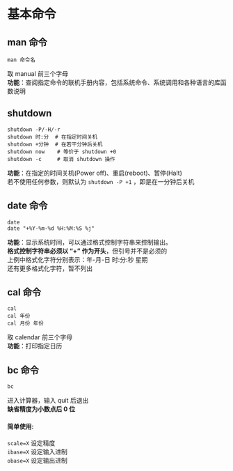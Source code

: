 # 基本命令  
## man 命令
``` Shell
man 命令名
```
取 manual 前三个字母  
**功能**：查阅指定命令的联机手册内容，包括系统命令、系统调用和各种语言的库函数说明  

## shutdown
``` Shell
shutdown -P/-H/-r
shutdown 时:分  # 在指定时间关机
shutdown +分钟  # 在若干分钟后关机
shutdown now    # 等价于 shutdown +0
shutdown -c     # 取消 shutdown 操作
```
**功能**：在指定的时间关机(Power off)、重启(reboot)、暂停(Halt)  
若不使用任何参数，则默认为 `shutdown -P +1` ，即是在一分钟后关机  

## date 命令
``` Shell
date
date "+%Y-%m-%d %H:%M:%S %j"
```
**功能**：显示系统时间，可以通过格式控制字符串来控制输出。  
**格式控制字符串必须以 “+” 作为开头**，但引号并不是必须的  
上例中格式化字符分别表示：年-月-日 时:分:秒 星期  
还有更多格式化字符，暂不列出  

## cal 命令  
``` Shell
cal
cal 年份
cal 月份 年份
```
取 calendar 前三个字母  
**功能**：打印指定日历  

## bc 命令
``` Shell
bc
```
进入计算器，输入 quit 后退出  
**缺省精度为小数点后 0 位**  

#### 简单使用: 
`scale=X` 设定精度  
`ibase=X` 设定输入进制  
`obase=X` 设定输出进制   

